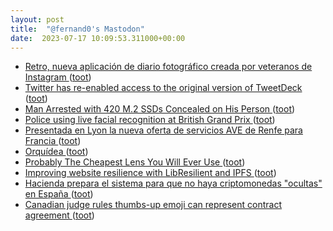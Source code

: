 ```yaml
---
layout: post
title:  "@fernand0's Mastodon"
date:  2023-07-17 10:09:53.311000+00:00
---
```

*  [Retro, nueva aplicación de diario fotográfico creada por veteranos de Instagram ](https://wwwhatsnew.com/2023/07/09/retro-nueva-aplicacion-de-diario-fotografico-creada-por-veteranos-de-instagram) ([toot](https://mastodon.social/@fernand0/110728878051037197))
*  [Twitter has re-enabled access to the original version of TweetDeck ](https://www.theverge.com/2023/7/8/23787968/tweetdeck-twitter-api-rate-limits-elon-mus) ([toot](https://mastodon.social/@fernand0/110728778745611601))
*  [Man Arrested with 420 M.2 SSDs Concealed on His Person ](https://www.guru3d.com/news-story/man-arrested-with-420-m-2-ssds-concealed-on-his-person.htm) ([toot](https://mastodon.social/@fernand0/110728478010386365))
*  [Police using live facial recognition at British Grand Prix ](https://www.theguardian.com/technology/2023/jul/08/police-live-facial-recognition-british-grand-pri) ([toot](https://mastodon.social/@fernand0/110728335303606665))
*  [Presentada en Lyon la nueva oferta de servicios AVE de Renfe para Francia ](https://www.vialibre-ffe.com/noticias.asp?not=4034) ([toot](https://mastodon.social/@fernand0/110725017150405269))
*  [Orquídea ](https://avecesunafoto.wordpress.com/2023/07/16/orquidea) ([toot](https://mastodon.social/@fernand0/110724948822331479))
*  [Probably The Cheapest Lens You Will Ever Use ](https://hackaday.com/2023/07/05/probably-the-cheapest-lens-you-will-ever-use) ([toot](https://mastodon.social/@fernand0/110724656650132349))
*  [Improving website resilience with LibResilient and IPFS ](https://guardianproject.info/2023/06/15/improving-website-resilience-with-libresilient-and-ipfs) ([toot](https://mastodon.social/@fernand0/110724437237363380))
*  [Hacienda prepara el sistema para que no haya criptomonedas "ocultas" en España ](https://www.genbeta.com/actualidad/hacienda-prepara-sistema-no-haya-criptomonedas-ocultas-espan) ([toot](https://mastodon.social/@fernand0/110724274878680268))
*  [Canadian judge rules thumbs-up emoji can represent contract agreement ](https://www.theguardian.com/world/2023/jul/06/canada-judge-thumbs-up-emoji-sign-contrac) ([toot](https://mastodon.social/@fernand0/110723564517943800))

